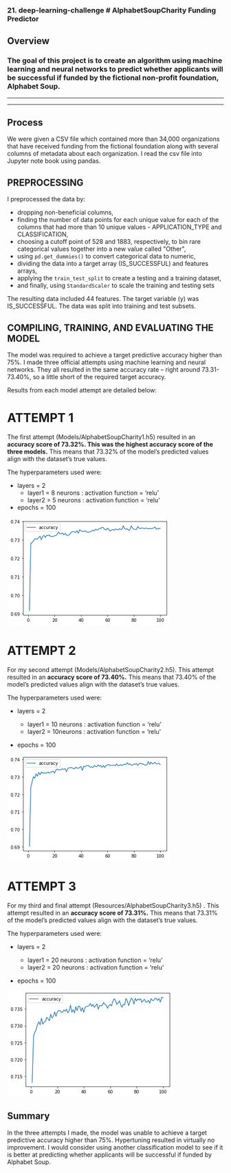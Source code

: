 ### 21. deep-learning-challenge # AlphabetSoupCharity Funding Predictor

## Overview
### The goal of this project is to create an algorithm using machine learning and neural networks to predict whether applicants will be successful if funded by the fictional non-profit foundation, Alphabet Soup.
----------------------------
----------------------------

## Process
We were given a CSV file which contained more than 34,000 organizations that have received funding from the fictional foundation along with several columns of metadata about each organization. I read the csv file into Jupyter note book using pandas.

## PREPROCESSING<br>
I preprocessed the data by:
* dropping non-beneficial columns,
* finding the number of data points for each unique value for each of the columns that had more than 10 unique values - APPLICATION_TYPE and CLASSIFICATION,
* choosing a cutoff point of 528 and 1883, respectively, to bin rare categorical values together into a new value called "Other",
* using `pd.get_dummies()` to convert categorical data to numeric,
* dividing the data into a target array (IS_SUCCESSFUL) and features arrays,
* applying the `train_test_split` to create a testing and a training dataset,
* and finally, using `StandardScaler` to scale the training and testing sets

The resulting data included 44 features. The target variable (y) was IS_SUCCESSFUL. The data was split into training and test subsets.

## COMPILING, TRAINING, AND EVALUATING THE MODEL<br>
The model was required to achieve a target predictive accuracy higher than 75%. I made three official attempts using machine learning and neural networks. They all resulted in the same accuracy rate – right around 73.31-73.40%, so a little short of the required target accuracy.

Results from each model attempt are detailed below:

# ATTEMPT 1<br>
The first attempt (Models/AlphabetSoupCharity1.h5) resulted in an <b>accuracy score of 73.32%. This was the highest accuracy score of the three models.</b> This means that 73.32% of the model’s predicted values align with the dataset’s true values.

The hyperparameters used were:
* layers = 2
  * layer1 = 8 neurons : activation function = ‘relu’
  * layer2 = 5 neurons : activation function = ‘relu'
* epochs = 100

![Model 1 Accuracy Plot](Resources/Model1_accuracy.png)

# ATTEMPT 2<br>
For my second attempt (Models/AlphabetSoupCharity2.h5). This attempt resulted in an <b>accuracy score of 73.40%.</b> This means that 73.40% of the model’s predicted values align with the dataset’s true values.

The hyperparameters used were:
* layers = 2
  * layer1 = 10 neurons : activation function = ‘relu’
  * layer2 = 10neurons : activation function = ‘relu’
 
* epochs = 100

![Model 2 Accuracy Plot](Resources/Model2_accuracy.png)

# ATTEMPT 3<br>
For my third and final attempt (Resources/AlphabetSoupCharity3.h5) . This attempt resulted in an <b>accuracy score of 73.31%.</b> This means that 73.31% of the model’s predicted values align with the dataset’s true values.

The hyperparameters used were:
* layers = 2
  * layer1 = 20 neurons : activation function = ‘relu’
  * layer2 = 20 neurons : activation function = ‘relu’
 
* epochs = 100

![Model 3 Accuracy Plot](Resources/Model3_accuracy.png)


## Summary
In the three attempts I made, the model was unable to achieve a target predictive accuracy higher than 75%. Hypertuning resulted in virtually no improvement. I would consider using another classification model to see if it is better at predicting whether applicants will be successful if funded by Alphabet Soup.


